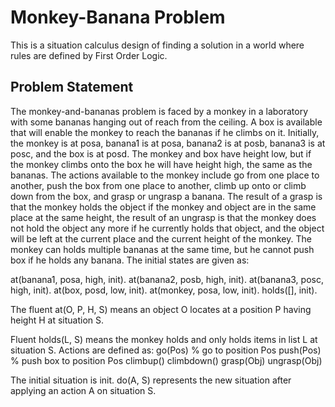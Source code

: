 # Monkey-Banana Problem

This is a situation calculus design of finding a solution in a world where rules are defined by First Order Logic.

## Problem Statement

The monkey-and-bananas problem is faced by a monkey in a laboratory with some bananas hanging out of reach from the ceiling. A box is available that will enable the monkey to reach the bananas if he climbs on it. Initially, the monkey is at posa, banana1 is at posa, banana2 is at posb, banana3 is at posc, and the box is at posd. The monkey and box have height low, but if the monkey climbs
onto the box he will have height high, the same as the bananas. The actions available to the monkey include go from one place to another, push the box from one place to another, climb up onto or climb down from the box, and grasp or ungrasp a banana. The result of a grasp is that the monkey holds the object if the monkey and object are in the same place at the same height, the result of an ungrasp is that the monkey does not hold the object any more if he currently holds that object, and the object will be left at the current place and the current height of the monkey. The monkey can holds multiple bananas at the same time, but he cannot push box if he holds any banana. The initial states are given as:

at(banana1, posa, high, init).
at(banana2, posb, high, init).
at(banana3, posc, high, init).
at(box, posd, low, init).
at(monkey, posa, low, init).
holds([], init).

The fluent at(O, P, H, S) means an object O locates at a position P having height H at situation S.

Fluent holds(L, S) means the monkey holds and only holds items in list L at situation S. Actions are defined as:
go(Pos) % go to position Pos
push(Pos) % push box to position Pos
climbup()
climbdown()
grasp(Obj)
ungrasp(Obj)

The initial situation is init. do(A, S) represents the new situation after applying an action A on situation S.
